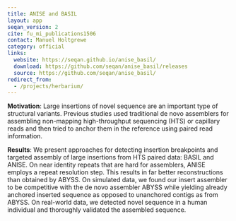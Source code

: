 ```yaml
---
title: ANISE and BASIL
layout: app
seqan_version: 2
cite: fu_mi_publications1506
contact: Manuel Holtgrewe
category: official
links:
  website: https://seqan.github.io/anise_basil/
  download: https://github.com/seqan/anise_basil/releases
  source: https://github.com/seqan/anise_basil/
redirect_from:
  - /projects/herbarium/
---
```


**Motivation**: Large insertions of novel sequence are an important type of structural variants. Previous studies used
traditional de novo assemblers for assembling non-mapping high-throughput sequencing (HTS) or capillary reads and then
tried to anchor them in the reference using paired read information.

**Results**: We present approaches for detecting insertion breakpoints and targeted assembly of large insertions from
HTS paired data: BASIL and ANISE. On near identity repeats that are hard for assemblers, ANISE employs a repeat
resolution step. This results in far better reconstructions than obtained by ABYSS. On simulated data, we found our
insert assembler to be competitive with the de novo assembler ABYSS while yielding already anchored inserted sequence
as opposed to unanchored contigs as from ABYSS. On real-world data, we detected novel sequence in a human individual
and thoroughly validated the assembled sequence.
